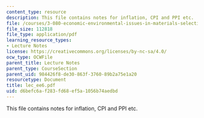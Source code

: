 ```yaml
---
content_type: resource
description: This file contains notes for inflation, CPI and PPI etc.
file: /courses/3-080-economic-environmental-issues-in-materials-selection-fall-2005/d6befc6af283fd68ef5a1056b74aedbd_lec_ee6.pdf
file_size: 112818
file_type: application/pdf
learning_resource_types:
- Lecture Notes
license: https://creativecommons.org/licenses/by-nc-sa/4.0/
ocw_type: OCWFile
parent_title: Lecture Notes
parent_type: CourseSection
parent_uid: 984426f8-de30-863f-3760-89b2a75e1a20
resourcetype: Document
title: lec_ee6.pdf
uid: d6befc6a-f283-fd68-ef5a-1056b74aedbd
---
```

This file contains notes for inflation, CPI and PPI etc.